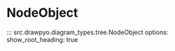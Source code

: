 # NodeObject

::: src.drawpyo.diagram_types.tree.NodeObject
    options:
        show_root_heading: true
